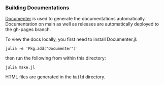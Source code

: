 ### Building Documentations

[Documenter](https://github.com/JuliaDocs/Documenter.jl) is used to generate
the documentations automatically. Documentation on main as well as releases
are automatically deployed to the gh-pages branch.

To view the docs locally, you first need to install Documenter.jl:

    julia -e 'Pkg.add("Documenter")'

then run the following from within this directory:

    julia make.jl

HTML files are generated in the `build` directory.
